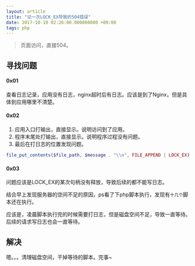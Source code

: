```yaml
---
layout: article
title: "记一次LOCK_EX导致的504错误"
date: 2017-10-10 02:26:00.000000000 +09:00
tags: php
---
```


>页面访问，直接504。

## 寻找问题

#### 0x01

查看日志记录，应用没有日志，nginx超时后有日志。应该是到了Nginx，但是具体到应用哪里不清楚。

#### 0x02

1. 应用入口打输出，直接显示。说明访问到了应用。
2. 程序末尾处打输出，直接显示。说明程序过程没有问题。
3. 最后在打日志的位置发现问题。

```php
file_put_contents($file_path, $message . "\\n", FILE_APPEND | LOCK_EX)
```

#### 0x03
问题应该是LOCK_EX的某次句柄没有释放，导致后续的都不能写日志。

结合早上发现服务器的空间不足的原因，ps看了下php脚本执行，发现有`十几个`脚本还在执行。

应该是，凌晨脚本执行完的时候需要打日志，但是磁盘空间不足，导致一直等待。后续的请求写日志也会一直等待。

## 解决

嗯。。。清理磁盘空间，干掉等待的脚本。完事~
